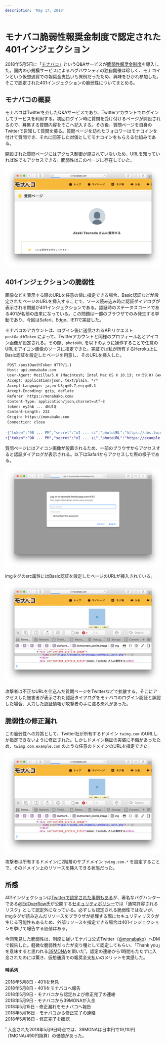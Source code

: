 ```yaml
---
description: 'May 17, 2018'
---
```


# モナバコ脆弱性報奨金制度で認定された401インジェクション

2018年5月5日に「[モナバコ](https://web.archive.org/web/20190526035228/https://monabako.com/#/)」というQ&Aサービスが[脆弱性報奨金制度](https://web.archive.org/web/20190526035228/https://monabako.com/#/bugbounty)を導入した。国内の小規模サービスによるバグバウンティの独自開催は珍しく、モナコインという仮想通貨での報奨金支払いも異例だったため、興味をひかれ参加した。そこで認定された401インジェクションの脆弱性についてまとめる。

## モナバコの概要

モナバコはTwitterを介したQ&Aサービスであり、Twitterアカウントでログインしてサービスを利用する。初回ログイン時に質問を受け付けるページが開設されるので、募集する質問内容をそこへ記入する。その後、質問ページを自身のTwitterで告知して質問を募る。質問ページを訪れたフォロワーはモナコインを付けて質問でき、それに回答した対価としてモナコインをもらえる仕組みである。

開設された質問ページにはアクセス制御が施されていないため、URLを知っていれば誰でもアクセスできる。脆弱性はこのページに存在していた。

![](../.gitbook/assets/monabako_qa.png)

## 401インジェクションの脆弱性

画像などを表示する際のURLを任意の値に指定できる場合、Basic認証などが設定されたページのURLを挿入することで、ソース読み込み時に認証ダイアログが表示される問題が401インジェクションである。認証時のステータスコードである401が名前の由来になっている。この問題は一部のブラウザでのみ発生する挙動であり、今回はSafari、Edge、IE11で実証した。

モナバコのアカウントは、ログイン後に送信されるAPIリクエスト `postOauthToken` によって、Twitterアカウントと同様のプロフィール名とアイコン画像が設定される。その際、`photoURL` を以下のように操作することで任意のURLをアイコン画像のソースに指定できた。実証では私が所有するHeroku上にBasic認証を設定したページを用意し、そのURLを挿入した。

```diff
 POST /postOauthToken HTTP/1.1
 Host: api.monabako.com
 User-Agent: Mozilla/5.0 (Macintosh; Intel Mac OS X 10.13; rv:59.0) Gecko/20100101 Firefox/59.0
 Accept: application/json, text/plain, */*
 Accept-Language: ja,en-US;q=0.7,en;q=0.3
 Accept-Encoding: gzip, deflate
 Referer: https://monabako.com/
 Content-Type: application/json;charset=utf-8
 token: eyJhb ... 4hUlQ
 Content-Length: 233
 Origin: https://monabako.com
 Connection: close

-{"token":"98 ... PM","secret":"xI ... sL","photoURL":"https://abs.twimg.com/sticky/default_profile_images/default_profile_normal.png","displayName":"Akaki Tsunoda"}
+{"token":"98 ... PM","secret":"xI ... sL","photoURL":"https://example.herokuapp.com/basic_auth.php","displayName":"Akaki Tsunoda"}
```

質問ページにはアイコン画像が設置されるため、一部のブラウザからアクセスすると認証ダイアログが表示される。以下はSafariからアクセスした際の様子である。

![](../.gitbook/assets/401i_dialog.png)

imgタグのsrc属性にはBasic認証を設定したページのURLが挿入されている。

![](../.gitbook/assets/401i_src.png)

攻撃者は不正なURLを仕込んだ質問ページをTwitterなどで拡散する。そこにアクセスした被害者が表示された認証タイアログをモナバコのログイン認証と誤認した場合、入力した認証情報が攻撃者の手に渡る恐れがあった。

## 脆弱性の修正漏れ

この脆弱性への対策として、Twitter社が所有するドメイン `twimg.com` のURLしか指定できないように修正された。しかしドメイン検証の実装に不備があったため、`twimg.com.example.com` のような任意のドメインのURLを指定できた。

![](../.gitbook/assets/401i_bypass.png)

攻撃者は所有するドメインに2階層のサブドメイン `twimg.com.*` を設定することで、そのドメイン上のリソースを挿入できる状態だった。

## 所感

401インジェクションは[Twitterで認定された事例もある](https://hackerone.com/reports/221328)が、著名なバグハンターである[@EdOverflow](https://twitter.com/edoverflow)氏が公開する[セキュリティポリシー](https://github.com/EdOverflow/hackerone-security-policy/blob/master/POLICY.md)では「通常許容されるリスク」として認定外になっている。必ずしも認定される脆弱性ではないが、imgタグが読み込んだリソースをブラウザが処理する際にセキュリティリスクが生じる可能性もあるため、外部リソースを指定できる場合は401インジェクションを挙げて報告する価値はある。

今回発見した脆弱性は、制度に従いモナバコ公式Twitter（[@monabako](https://twitter.com/monabako)）へDMで報告した。軽微な脆弱性だったが変り種として認定してもらい、「Thank you」を意味すると思われる[39MONA](https://1manen.net/crypto.php?amount=39&currency=MONA)を頂いた¹。認定の連絡から1時間もたたずに入金されたのには驚き、仮想通貨での報奨金支払いのメリットを実感した。

#### 時系列

2018年5月8日 - 401iを発見  
2018年5月8日 - 401iをモナバコへ報告  
2018年5月9日 - モナバコから認定および修正完了の連絡  
2018年5月9日 - モナバコから39MONAが入金  
2018年5月15日 - 修正漏れをモナバコへ報告  
2018年5月16日 - モナバコから修正完了の連絡  
2018年5月16日 - 修正完了を確認



¹ 入金された2018年5月9日時点では、39MONAは日本円で19,110円（1MONA/490円換算）の価値があった。

